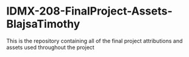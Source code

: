 # IDMX-208-FinalProject-Assets-BlajsaTimothy
This is the repository containing all of the final project attributions and assets used throughout the project
